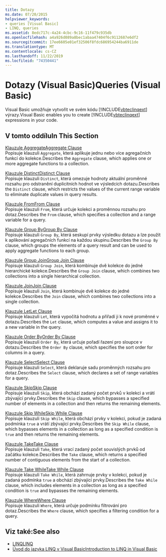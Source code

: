 ```yaml
---
title: Dotazy
ms.date: 07/20/2015
helpviewer_keywords:
- queries [Visual Basic]
- LINQ, queries
ms.assetid: 8edc717c-4a24-4cbc-9c16-11f479c935db
ms.openlocfilehash: a4a926d089a8bec1abaa47404f6c9112687e6df2
ms.sourcegitcommit: 17ee6605e01ef32506f8fdc686954244ba6911de
ms.translationtype: MT
ms.contentlocale: cs-CZ
ms.lasthandoff: 11/22/2019
ms.locfileid: "74350441"
---
```

# <a name="queries-visual-basic"></a><span data-ttu-id="6e31f-102">Dotazy (Visual Basic)</span><span class="sxs-lookup"><span data-stu-id="6e31f-102">Queries (Visual Basic)</span></span>
<span data-ttu-id="6e31f-103">Visual Basic umožňuje vytvořit ve svém kódu [!INCLUDE[vbteclinqext](~/includes/vbteclinqext-md.md)] výrazy.</span><span class="sxs-lookup"><span data-stu-id="6e31f-103">Visual Basic enables you to create [!INCLUDE[vbteclinqext](~/includes/vbteclinqext-md.md)] expressions in your code.</span></span>  
  
## <a name="in-this-section"></a><span data-ttu-id="6e31f-104">V tomto oddílu</span><span class="sxs-lookup"><span data-stu-id="6e31f-104">In This Section</span></span>  
 [<span data-ttu-id="6e31f-105">Klauzule Aggregate</span><span class="sxs-lookup"><span data-stu-id="6e31f-105">Aggregate Clause</span></span>](../../../visual-basic/language-reference/queries/aggregate-clause.md)  
 <span data-ttu-id="6e31f-106">Popisuje klauzuli `Aggregate`, která aplikuje jednu nebo více agregačních funkcí do kolekce.</span><span class="sxs-lookup"><span data-stu-id="6e31f-106">Describes the `Aggregate` clause, which applies one or more aggregate functions to a collection.</span></span>  
  
 [<span data-ttu-id="6e31f-107">Klauzule Distinct</span><span class="sxs-lookup"><span data-stu-id="6e31f-107">Distinct Clause</span></span>](../../../visual-basic/language-reference/queries/distinct-clause.md)  
 <span data-ttu-id="6e31f-108">Popisuje klauzuli `Distinct`, která omezuje hodnoty aktuální proměnné rozsahu pro odstranění duplicitních hodnot ve výsledcích dotazu.</span><span class="sxs-lookup"><span data-stu-id="6e31f-108">Describes the `Distinct` clause, which restricts the values of the current range variable to eliminate duplicate values in query results.</span></span>  
  
 [<span data-ttu-id="6e31f-109">Klauzule From</span><span class="sxs-lookup"><span data-stu-id="6e31f-109">From Clause</span></span>](../../../visual-basic/language-reference/queries/from-clause.md)  
 <span data-ttu-id="6e31f-110">Popisuje klauzuli `From`, která určuje kolekci a proměnnou rozsahu pro dotaz.</span><span class="sxs-lookup"><span data-stu-id="6e31f-110">Describes the `From` clause, which specifies a collection and a range variable for a query.</span></span>  
  
 [<span data-ttu-id="6e31f-111">Klauzule Group By</span><span class="sxs-lookup"><span data-stu-id="6e31f-111">Group By Clause</span></span>](../../../visual-basic/language-reference/queries/group-by-clause.md)  
 <span data-ttu-id="6e31f-112">Popisuje klauzuli `Group By`, která seskupí prvky výsledku dotazu a lze použít k aplikování agregačních funkcí na každou skupinu.</span><span class="sxs-lookup"><span data-stu-id="6e31f-112">Describes the `Group By` clause, which groups the elements of a query result and can be used to apply aggregate functions to each group.</span></span>  
  
 [<span data-ttu-id="6e31f-113">Klauzule Group Join</span><span class="sxs-lookup"><span data-stu-id="6e31f-113">Group Join Clause</span></span>](../../../visual-basic/language-reference/queries/group-join-clause.md)  
 <span data-ttu-id="6e31f-114">Popisuje klauzuli `Group Join`, která kombinuje dvě kolekce do jedné hierarchické kolekce.</span><span class="sxs-lookup"><span data-stu-id="6e31f-114">Describes the `Group Join` clause, which combines two collections into a single hierarchical collection.</span></span>  
  
 [<span data-ttu-id="6e31f-115">Klauzule Join</span><span class="sxs-lookup"><span data-stu-id="6e31f-115">Join Clause</span></span>](../../../visual-basic/language-reference/queries/join-clause.md)  
 <span data-ttu-id="6e31f-116">Popisuje klauzuli `Join`, která kombinuje dvě kolekce do jedné kolekce.</span><span class="sxs-lookup"><span data-stu-id="6e31f-116">Describes the `Join` clause, which combines two collections into a single collection.</span></span>  
  
 [<span data-ttu-id="6e31f-117">Klauzule Let</span><span class="sxs-lookup"><span data-stu-id="6e31f-117">Let Clause</span></span>](../../../visual-basic/language-reference/queries/let-clause.md)  
 <span data-ttu-id="6e31f-118">Popisuje klauzuli `Let`, která vypočítá hodnotu a přiřadí ji k nové proměnné v dotazu.</span><span class="sxs-lookup"><span data-stu-id="6e31f-118">Describes the `Let` clause, which computes a value and assigns it to a new variable in the query.</span></span>  
  
 [<span data-ttu-id="6e31f-119">Klauzule Order By</span><span class="sxs-lookup"><span data-stu-id="6e31f-119">Order By Clause</span></span>](../../../visual-basic/language-reference/queries/order-by-clause.md)  
 <span data-ttu-id="6e31f-120">Popisuje klauzuli `Order By`, která určuje pořadí řazení pro sloupce v dotazu.</span><span class="sxs-lookup"><span data-stu-id="6e31f-120">Describes the `Order By` clause, which specifies the sort order for columns in a query.</span></span>  
  
 [<span data-ttu-id="6e31f-121">Klauzule Select</span><span class="sxs-lookup"><span data-stu-id="6e31f-121">Select Clause</span></span>](../../../visual-basic/language-reference/queries/select-clause.md)  
 <span data-ttu-id="6e31f-122">Popisuje klauzuli `Select`, která deklaruje sadu proměnných rozsahu pro dotaz.</span><span class="sxs-lookup"><span data-stu-id="6e31f-122">Describes the `Select` clause, which declares a set of range variables for a query.</span></span>  
  
 [<span data-ttu-id="6e31f-123">Klauzule Skip</span><span class="sxs-lookup"><span data-stu-id="6e31f-123">Skip Clause</span></span>](../../../visual-basic/language-reference/queries/skip-clause.md)  
 <span data-ttu-id="6e31f-124">Popisuje klauzuli `Skip`, která obchází zadaný počet prvků v kolekci a vrátí zbývající prvky.</span><span class="sxs-lookup"><span data-stu-id="6e31f-124">Describes the `Skip` clause, which bypasses a specified number of elements in a collection and then returns the remaining elements.</span></span>  
  
 [<span data-ttu-id="6e31f-125">Klauzule Skip While</span><span class="sxs-lookup"><span data-stu-id="6e31f-125">Skip While Clause</span></span>](../../../visual-basic/language-reference/queries/skip-while-clause.md)  
 <span data-ttu-id="6e31f-126">Popisuje klauzuli `Skip While`, která obchází prvky v kolekci, pokud je zadaná podmínka `true` a vrátí zbývající prvky.</span><span class="sxs-lookup"><span data-stu-id="6e31f-126">Describes the `Skip While` clause, which bypasses elements in a collection as long as a specified condition is `true` and then returns the remaining elements.</span></span>  
  
 [<span data-ttu-id="6e31f-127">Klauzule Take</span><span class="sxs-lookup"><span data-stu-id="6e31f-127">Take Clause</span></span>](../../../visual-basic/language-reference/queries/take-clause.md)  
 <span data-ttu-id="6e31f-128">Popisuje klauzuli `Take`, která vrací zadaný počet souvislých prvků od začátku kolekce.</span><span class="sxs-lookup"><span data-stu-id="6e31f-128">Describes the `Take` clause, which returns a specified number of contiguous elements from the start of a collection.</span></span>  
  
 [<span data-ttu-id="6e31f-129">Klauzule Take While</span><span class="sxs-lookup"><span data-stu-id="6e31f-129">Take While Clause</span></span>](../../../visual-basic/language-reference/queries/take-while-clause.md)  
 <span data-ttu-id="6e31f-130">Popisuje klauzuli `Take While`, která zahrnuje prvky v kolekci, pokud je zadaná podmínka `true` a obchází zbývající prvky.</span><span class="sxs-lookup"><span data-stu-id="6e31f-130">Describes the `Take While` clause, which includes elements in a collection as long as a specified condition is `true` and bypasses the remaining elements.</span></span>  
  
 [<span data-ttu-id="6e31f-131">Klauzule Where</span><span class="sxs-lookup"><span data-stu-id="6e31f-131">Where Clause</span></span>](../../../visual-basic/language-reference/queries/where-clause.md)  
 <span data-ttu-id="6e31f-132">Popisuje klauzuli `Where`, která určuje podmínku filtrování pro dotaz.</span><span class="sxs-lookup"><span data-stu-id="6e31f-132">Describes the `Where` clause, which specifies a filtering condition for a query.</span></span>  
  
## <a name="see-also"></a><span data-ttu-id="6e31f-133">Viz také:</span><span class="sxs-lookup"><span data-stu-id="6e31f-133">See also</span></span>

- [<span data-ttu-id="6e31f-134">LINQ</span><span class="sxs-lookup"><span data-stu-id="6e31f-134">LINQ</span></span>](../../../visual-basic/programming-guide/language-features/linq/index.md)
- [<span data-ttu-id="6e31f-135">Úvod do jazyka LINQ v Visual Basic</span><span class="sxs-lookup"><span data-stu-id="6e31f-135">Introduction to LINQ in Visual Basic</span></span>](../../../visual-basic/programming-guide/language-features/linq/introduction-to-linq.md)
